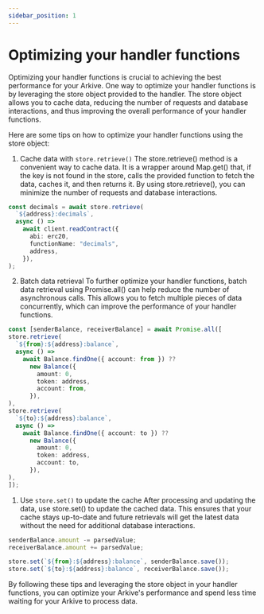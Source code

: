 ```yaml
---
sidebar_position: 1
---
```


# Optimizing your handler functions

Optimizing your handler functions is crucial to achieving the best performance for your Arkive. One way to optimize your handler functions is by leveraging the store object provided to the handler. The store object allows you to cache data, reducing the number of requests and database interactions, and thus improving the overall performance of your handler functions.

Here are some tips on how to optimize your handler functions using the store object:

1. Cache data with `store.retrieve()`
The store.retrieve() method is a convenient way to cache data. It is a wrapper around Map.get() that, if the key is not found in the store, calls the provided function to fetch the data, caches it, and then returns it. By using store.retrieve(), you can minimize the number of requests and database interactions.

```ts
const decimals = await store.retrieve(
  `${address}:decimals`,
  async () =>
    await client.readContract({
      abi: erc20,
      functionName: "decimals",
      address,
    }),
);
```

2. Batch data retrieval
To further optimize your handler functions, batch data retrieval using Promise.all() can help reduce the number of asynchronous calls. This allows you to fetch multiple pieces of data concurrently, which can improve the performance of your handler functions.

```ts
const [senderBalance, receiverBalance] = await Promise.all([
store.retrieve(
  `${from}:${address}:balance`,
  async () =>
    await Balance.findOne({ account: from }) ??
      new Balance({
        amount: 0,
        token: address,
        account: from,
      }),
),
store.retrieve(
  `${to}:${address}:balance`,
  async () =>
    await Balance.findOne({ account: to }) ??
      new Balance({
        amount: 0,
        token: address,
        account: to,
      }),
),
]);
```

1. Use `store.set()` to update the cache
After processing and updating the data, use store.set() to update the cached data. This ensures that your cache stays up-to-date and future retrievals will get the latest data without the need for additional database interactions.

```ts
senderBalance.amount -= parsedValue;
receiverBalance.amount += parsedValue;

store.set(`${from}:${address}:balance`, senderBalance.save());
store.set(`${to}:${address}:balance`, receiverBalance.save());
```

By following these tips and leveraging the store object in your handler functions, you can optimize your Arkive's performance and spend less time waiting for your Arkive to process data.